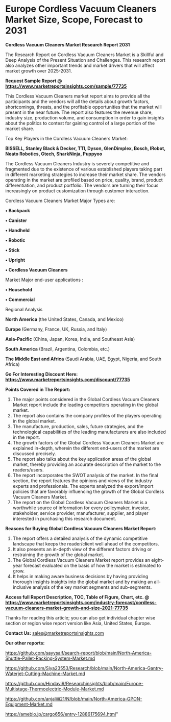 # Europe Cordless Vacuum Cleaners Market Size, Scope, Forecast to 2031

<strong>Cordless Vacuum Cleaners Market Research Report 2031</strong>

The Research Report on Cordless Vacuum Cleaners Market is a Skillful and Deep Analysis of the Present Situation and Challenges. This research report also analyzes other important trends and market drivers that will affect market growth over 2025-2031.

<strong>Request Sample Report @ <a href=https://www.marketreportsinsights.com/sample/77735>https://www.marketreportsinsights.com/sample/77735</a></strong>

This Cordless Vacuum Cleaners market report aims to provide all the participants and the vendors will all the details about growth factors, shortcomings, threats, and the profitable opportunities that the market will present in the near future. The report also features the revenue share, industry size, production volume, and consumption in order to gain insights about the politics to contest for gaining control of a large portion of the market share.

Top Key Players in the Cordless Vacuum Cleaners Market:

<strong>BISSELL, Stanley Black & Decker, TTI, Dyson, GlenDimplex, Bosch, IRobot, Neato Robotics, Gtech, SharkNinja, Puppyoo</strong>

The Cordless Vacuum Cleaners Industry is severely competitive and fragmented due to the existence of various established players taking part in different marketing strategies to increase their market share. The vendors operating in the market are profiled based on price, quality, brand, product differentiation, and product portfolio. The vendors are turning their focus increasingly on product customization through customer interaction.

Cordless Vacuum Cleaners Market Major Types are:

<strong>• Backpack

• Canister

• Handheld

• Robotic

• Stick

• Upright

• Cordless Vacuum Cleaners</strong>

Market Major end-user applications :

<strong>• Household

• Commercial</strong>

Regional Analysis

</u><strong><b>North America</b></strong> (the United States, Canada, and Mexico)

<strong><b>Europe </b></strong>(Germany, France, UK, Russia, and Italy)

<strong><b>Asia-Pacific</b></strong> (China, Japan, Korea, India, and Southeast Asia)

<strong><b>South America</b></strong> (Brazil, Argentina, Colombia, etc.)

<strong><b>The Middle East and Africa</b></strong> (Saudi Arabia, UAE, Egypt, Nigeria, and South Africa)

<strong>Go For Interesting Discount Here: <a href=https://www.marketreportsinsights.com/discount/77735>https://www.marketreportsinsights.com/discount/77735</a></strong>

<strong>Points Covered in The Report:</strong>
<ol>
  <li>The major points considered in the Global Cordless Vacuum Cleaners Market report include the leading competitors operating in the global market.</li>
  <li>The report also contains the company profiles of the players operating in the global market.</li>
  <li>The manufacture, production, sales, future strategies, and the technological capabilities of the leading manufacturers are also included in the report.</li>
  <li>The growth factors of the Global Cordless Vacuum Cleaners Market are explained in-depth, wherein the different end-users of the market are discussed precisely.</li>
  <li>The report also talks about the key application areas of the global market, thereby providing an accurate description of the market to the readers/users.</li>
  <li>The report incorporates the SWOT analysis of the market. In the final section, the report features the opinions and views of the industry experts and professionals. The experts analyzed the export/import policies that are favorably influencing the growth of the Global Cordless Vacuum Cleaners Market.</li>
  <li>The report on the Global Cordless Vacuum Cleaners Market is a worthwhile source of information for every policymaker, investor, stakeholder, service provider, manufacturer, supplier, and player interested in purchasing this research document.</li>
</ol>
<strong>Reasons for Buying Global Cordless Vacuum Cleaners Market Report:</strong>

<ol>
  <li>The report offers a detailed analysis of the dynamic competitive landscape that keeps the reader/client well ahead of the competitors.</li>
  <li>It also presents an in-depth view of the different factors driving or restraining the growth of the global market.</li>
  <li>The Global Cordless Vacuum Cleaners Market report provides an eight-year forecast evaluated on the basis of how the market is estimated to grow.</li>
  <li>It helps in making aware business decisions by having providing thorough insights insights into the global market and by making an all-inclusive analysis of the key market segments and sub-segments.</li>
</ol>
<strong>Access full Report Description, TOC, Table of Figure, Chart, etc. @ <a href=https://www.marketreportsinsights.com/industry-forecast/cordless-vacuum-cleaners-market-growth-and-size-2021-77735>https://www.marketreportsinsights.com/industry-forecast/cordless-vacuum-cleaners-market-growth-and-size-2021-77735</a></strong>


Thanks for reading this article; you can also get individual chapter wise section or region wise report version like Asia, United States, Europe.

<strong>Contact Us:</strong>
sales@marketreportsinsights.com

<strong>Our other reports:</strong>

<a href=https://github.com/sayysaif/search-report/blob/main/North-America-Shuttle-Pallet-Racking-System-Market.md>https://github.com/sayysaif/search-report/blob/main/North-America-Shuttle-Pallet-Racking-System-Market.md</a>

<a href=https://github.com/Siya23553/Research/blob/main/North-America-Gantry-Waterjet-Cutting-Machine-Market.md>https://github.com/Siya23553/Research/blob/main/North-America-Gantry-Waterjet-Cutting-Machine-Market.md</a>

<a href=https://github.com/Hindavi9/Researchinsights/blob/main/Europe-Multistage-Thermoelectric-Module-Market.md>https://github.com/Hindavi9/Researchinsights/blob/main/Europe-Multistage-Thermoelectric-Module-Market.md</a>

<a href=https://github.com/anjaliiii21/N/blob/main/North-America-GPON-Equipment-Market.md>https://github.com/anjaliiii21/N/blob/main/North-America-GPON-Equipment-Market.md</a>

<a href=https://ameblo.jp/cargo656/entry-12886175694.html>https://ameblo.jp/cargo656/entry-12886175694.html</a>"
